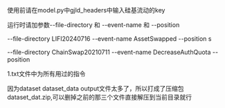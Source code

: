 使用前请在model.py中gjld_headers中输入硅基流动的key

运行时请加参数--file-directory 和 --event-name 和 --position

--file-directory LIFI20240716 --event-name AssetSwapped --position s


--file-directory ChainSwap20210711 --event-name DecreaseAuthQuota --position 

1.txt文件中为所有用过的指令

因为dataset  dataset_data  output文件太多了，所以打成了压缩包dataset_dat.zip,可以删掉之前的那三个文件直接解压到当前目录就行

